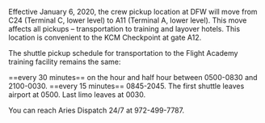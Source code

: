 Effective January 6, 2020, the crew pickup location at DFW will move from C24 (Terminal C, lower level) to A11 (Terminal A, lower level). This move affects all pickups – transportation to training and layover hotels. This location is convenient to the KCM Checkpoint at gate A12.

The shuttle pickup schedule for transportation to the Flight Academy training facility remains the same:

==every 30 minutes== on the hour and half hour between 0500-0830 and 2100-0030.
==every 15 minutes== 0845-2045.
The first shuttle leaves airport at 0500. Last limo leaves at 0030.

You can reach Aries Dispatch 24/7 at 972-499-7787.